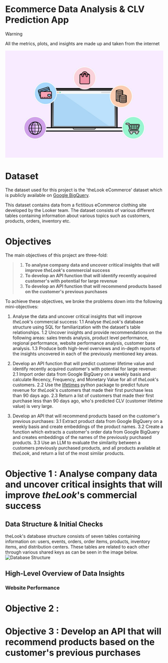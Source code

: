 # Ecommerce Data Analysis & CLV Prediction App

> [!WARNING]
> All the metrics, plots, and insights are made up and taken from the internet

![network header](assets/header.jpeg)

# Dataset
The dataset used for this project is the 'theLook eCommerce' dataset which is publicly available on [Google BigQuery](https://console.cloud.google.com/bigquery/analytics-hub/discovery/projects/1057666841514/locations/us/dataExchanges/google_cloud_public_datasets_17e74966199/listings/thelook_ecommerce).

This dataset contains data from a fictitious eCommerce clothing site developed by the Looker team. The dataset consists of various different tables containing information about various topics such as customers, products, orders, inventory etc.

# Objectives

 The main objectives of this project are three-fold:
 > 1. **To analyse company data and uncover critical insights that will improve *theLook*'s commercial success**
 > 2. **To develop an API function that will identify recently acquired customer's with potential for large revenue**
 > 3. **To develop an API function that will recommend products based on the customer's previous purchases**
 

 To achieve these objectives, we broke the problems down into the following mini-objectives:
 1. Analyse the data and uncover critical insights that will improve *theLook*'s commercial success:
   1.1 Analyse *theLook*'s database structure using SQL for familiarization with the dataset's table relationships.
   1.2 Uncover insights and provide recommendations on the following areas: sales trends analysis, product level performance, regional performance, website performance analysis, customer base analysis.
   1.3 Produce both high-level overviews and in-depth reports of the insights uncovered in each of the previously mentioned key areas.

 2. Develop an API function that will predict customer lifetime value and identify recently acquired customer's with potential for large revenue:
   2.1 Import order data from Google BigQuery on a weekly basis and calculate Recency, Frequency, and Monetary Value for all of *theLook*'s customers.
   2.2 Use the [lifetimes](https://lifetimes.readthedocs.io/en/latest/index.html) python package to predict future revenue for *theLook*'s customers that made their first purchase less than 90 days ago.
   2.3 Return a list of customers that made their first purchase less than 90 days ago, who's predicted CLV (customer lifetime value) is very large.

 3. Develop an API that will recommend products based on the customer's previous purchases:
   3.1 Extract product data from Google BigQuery on a weekly basis and create embeddings of the product names.
   3.2 Create a function which extracts a customer's order data from Google BigQuery and creates embeddings of the names of the previously purchased products.
   3.3 Use an LLM to evaluate the similarity between a customers previously purchased products, and all products available at *theLook*, and return a list of the most similar products.

# Objective 1 : Analyse company data and uncover critical insights that will improve *theLook*'s commercial success

## Data Structure & Initial Checks
theLook's database structure consists of seven tables containing information on: users, events, orders, order items, products, inventory items, and distribution centers. These tables are related to each other through various shared keys as can be seen in the image below.
![Database Structure](asserts/ERD.png)

## High-Level Overview of Data Insights

### Website Performance







# Objective 2 :  



# Objective 3 : Develop an API that will recommend products based on the customer's previous purchases


